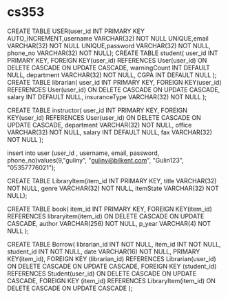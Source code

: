 # cs353

CREATE TABLE USER(user_id INT PRIMARY KEY AUTO_INCREMENT,username VARCHAR(32) NOT NULL UNIQUE,email VARCHAR(32) NOT NULL UNIQUE,password VARCHAR(32) NOT NULL, phone_no  VARCHAR(32) NOT NULL);
CREATE TABLE student(
             	user_id INT PRIMARY KEY,
             	FOREIGN KEY(user_id) REFERENCES User(user_id)
                                  ON DELETE CASCADE
                                  ON UPDATE CASCADE,
				warningCount INT DEFAULT NULL,
              	department VARCHAR(32) NOT NULL,
              	CGPA INT DEFAULT NULL
);
CREATE TABLE librarian(
             	user_id INT PRIMARY KEY,
             	FOREIGN KEY(user_id) REFERENCES User(user_id)
                                  ON DELETE CASCADE
                                  ON UPDATE CASCADE,
              	salary INT DEFAULT NULL,
              	insuranceType VARCHAR(32) NOT NULL
);

CREATE TABLE instructor(
             	user_id INT PRIMARY KEY,
             	FOREIGN KEY(user_id) REFERENCES User(user_id)
                                  ON DELETE CASCADE
                                  ON UPDATE CASCADE,
              	department VARCHAR(32) NOT NULL,
              	office VARCHAR(32) NOT NULL,
              	salary INT DEFAULT NULL,
				fax VARCHAR(32) NOT NULL
);

insert into user (user_id , username, email, password, phone_no)values(9,"guliny", "guliny@bilkent.com", "Gulin123", "05357776021");

CREATE TABLE LibraryItem(item_id INT PRIMARY KEY, title VARCHAR(32) NOT NULL, genre VARCHAR(32) NOT NULL, itemState VARCHAR(32) NOT NULL); 

CREATE TABLE book( item_id INT PRIMARY KEY, FOREIGN KEY(item_id) REFERENCES libraryitem(item_id) ON DELETE CASCADE ON UPDATE CASCADE, author VARCHAR(256) NOT NULL, p_year VARCHAR(4) NOT NULL );

CREATE TABLE  Borrow(
                               	librarian_id INT NOT NULL,
                               	item_id INT NOT NULL,
                                student_id INT NOT NULL,
                               	date VARCHAR(16) NOT NULL,
                               	PRIMARY KEY(item_id),
								FOREIGN KEY (librarian_id) REFERENCES Librarian(user_id)
                               	ON DELETE CASCADE ON UPDATE CASCADE,
                               	FOREIGN KEY (student_id) REFERENCES Student(user_id)
								ON DELETE CASCADE ON UPDATE CASCADE,
								FOREIGN KEY (item_id) REFERENCES LibraryItem(item_id)
                               	ON DELETE CASCADE ON UPDATE CASCADE	);

